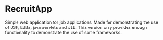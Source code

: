 # RecruitApp
Simple web application for job applications. Made for demonstrating the use of JSF, EJBs,  java servlets and JEE. This version only
provides enough functionality to demonstrate the use of some frameworks.
